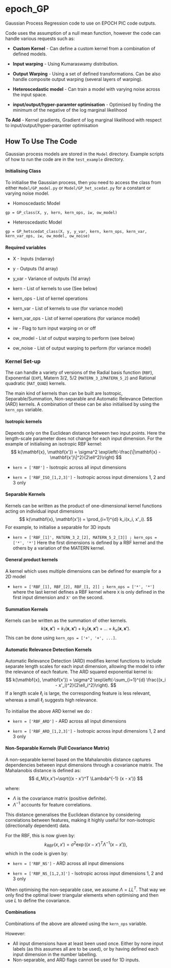 # epoch_GP

  

Gaussian Process Regression code to use on EPOCH PIC code outputs.

Code uses the assumption of a null mean function, however the code can handle various requests such as:

  

*  **Custom Kernel** - Can define a custom kernel from a combination of defined models.

  

*  **Input warping** - Using Kumaraswamy distribution.
  

*  **Output Warping** - Using a set of defined transformations. Can be also handle composite output warping (several layers of warping).

  

*  **Heteroscedastic model** - Can train a model with varying noise across the input space.

  

*  **input/output/hyper-paramter optimisation** - Optimised by finding the minimum of the negative of the log marginal likelihood

  

**To Add** - Kernel gradients, Gradient of log marginal likelihood with respect to input/output/hyper-paramter optimisation

  

## How To Use The Code

  

Gaussian process models are stored in the `Model` directory. Example scripts of how to run the code are in the `test_example` directory.

  

#### Initialising Class

  

To initialise the Gaussian process, then you need to access the class from either `Model/GP_model.py` or `Model/GP_het_scedat.py` for a constant or varying noise model.

  

* Homoscedastic Model

`gp = GP_class(X, y, kern, kern_ops, iw, ow_model)`

* Heteroscedastic Model

`gp = GP_hetscedat_class(X, y, y_var, kern, kern_ops, kern_var, kern_var_ops, iw, ow_model, ow_noise)`

  

#### Required variables

  

* X - Inputs (ndarray)

* y - Outputs (1d array)

* y_var - Variance of outputs (1d array)

* kern - List of kernels to use (See below)

* kern_ops - List of kernel operations

* kern_var - List of kernels to use (for variance model)

* kern_var_ops - List of kernel operations (for variance model)

* iw - Flag to turn input warping on or off

* ow_model - List of output warping to perform (see below)

* ow_noise - List of output warping to perform (for variance model)

  

### Kernel Set-up

The can handle a variety of versions of the Radial basis function (`RBF`), Exponential (`EXP`), Matern 3/2, 5/2 (`MATERN_3_2`/`MATERN_5_2`) and Rational quadratic (`RAT_QUAD`) kernels.

  

The main kind of kernels than can be built are Isotropic, Separable/Summation, Non-separable and Automatic Relevance Detection (ARD) kernels. A combination of these can be also initialised by using the `kern_ops` variable.

#### Isotropic kernels

Depends only on the Euclidean distance between two input points. Here the length-scale parameter does not change for each input dimension. For the example of initialising an isotropic RBF kernel:
$$
k(\mathbf{x}, \mathbf{x'}) = \sigma^2 \exp\left(-\frac{\|\mathbf{x} - \mathbf{x'}\|^2}{2\ell^2}\right)
$$
*  `kern = ['RBF']` - Isotropic across all input dimensions

*  `kern = ['RBF_ISO_[1,2,3]']` - Isotropic across input dimensions 1, 2 and 3 only

#### Separable Kernels
Kernels can be written as the product of one-dimensional kernel functions acting on individual input dimensions
$$
k(\mathbf{x}, \mathbf{x'}) = \prod_{i=1}^{d} k_i(x_i, x'_i).
$$
For example,  to initialise a separable for 3D inputs 
 
 *  `kern = ['RBF_[1]', MATERN_3_2_[2], MATERN_5_2_[3]] ; kern_ops = ['*', '*']` 
 Here the first dimensions is defined by a RBF kernel and the others by a variation of the MATERN kernel.

#### General product kernels
A kernel which uses multiple dimensions can be defined for example for a 2D model
* `kern = ['RBF_[1], RBF_[2], RBF_[1, 2]] ; kern_ops = ['*', '*']`  
where the last kernel defines a RBF kernel where `X` is only defined in the first input dimension and `X'` on the second.

#### Summation Kernels
Kernels can be written as the summation of other kernels.
$$
k(\mathbf{x}, \mathbf{x'}) = k_1(\mathbf{x}, \mathbf{x'}) + k_2(\mathbf{x}, \mathbf{x'}) + \dots + k_n(\mathbf{x}, \mathbf{x'}).
$$
This can be done using `kern_ops = ['+', '+', ...]`.

#### Automatic Relevance Detection Kernels
Automatic Relevance Detection (ARD) modifies kernel functions to include separate length scales for each input dimension, allowing the model to infer the relevance of each feature. The ARD squared exponential kernel is:
$$
k(\mathbf{x}, \mathbf{x'}) = \sigma^2 \exp\left(-\sum_{i=1}^{d} \frac{(x_i - x'_i)^2}{2\ell_i^2}\right).
$$
If a length scale  $\ell_i$ is large, the corresponding feature is less relevant, whereas a small $\ell_i$ suggests high relevance.

To initialise the above ARD kernel we do :

*  `kern = ['RBF_ARD']` - ARD across all input dimensions

*  `kern = ['RBF_ARD_[1,2,3]']` - Isotropic across input dimensions 1, 2 and 3 only

####  Non-Separable Kernels (Full Covariance Matrix)
A  non-separable kernel  based on the Mahalanobis distance  captures dependencies between input dimensions through a covariance matrix. The Mahalanobis distance is defined as:
$$
d_M(x,x')=\sqrt{(x - x')^T \Lambda^{-1} (x - x')}
$$

where:
* $\Lambda$ is the covariance matrix (positive definite).
* $\Lambda^{-1}$ accounts for feature correlations.

This distance generalises the Euclidean distance by considering correlations between features, making it highly useful for non-isotropic (directionally dependent) data.

For the RBF, this is now given by:
$$
k_{RBF}​(x,x′)=\sigma^2\exp\left((x - x')^T \Lambda^{-1} (x - x')\right),
$$
which in the code is given by:

*  `kern = ['RBF_NS']` - ARD across all input dimensions

*  `kern = ['RBF_NS_[1,2,3]']` - Isotropic across input dimensions 1, 2 and 3 only

When optimising the non-separable case, we assume $\Lambda = LL^{T}$. That way we only find the optimal lower triangular elements when optimising and then use $L$ to define the covariance.

#### Combinations
Combinations of the above are allowed using the `kern_ops` variable.

However:
* All input dimensions have at least been used once. Either by none input labels (as this assumes all are to be used), or by having defined each input dimension in the number labelling.
* Non-separable, and ARD flags cannot be used for 1D inputs.